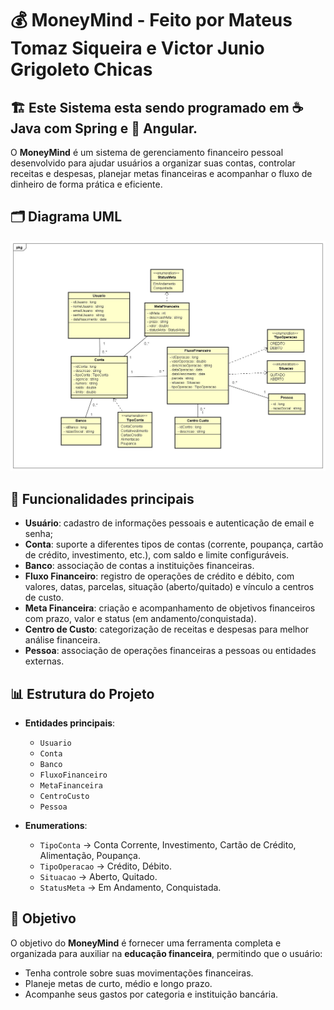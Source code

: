 # 💰 MoneyMind - Feito por Mateus Tomaz Siqueira e Victor Junio Grigoleto Chicas
## 🏗️  Este Sistema esta sendo programado em  ☕ Java com Spring e 🎨 Angular.

O **MoneyMind** é um sistema de gerenciamento financeiro pessoal desenvolvido para ajudar usuários a organizar suas contas, controlar receitas e despesas, planejar metas financeiras e acompanhar o fluxo de dinheiro de forma prática e eficiente.  

  ## 🗂️ Diagrama UML

![Diagrama](Imagens/Diagrama.jpg)

## 📌 Funcionalidades principais  
- **Usuário**: cadastro de informações pessoais e autenticação de email e senha; 
- **Conta**: suporte a diferentes tipos de contas (corrente, poupança, cartão de crédito, investimento, etc.), com saldo e limite configuráveis.  
- **Banco**: associação de contas a instituições financeiras.  
- **Fluxo Financeiro**: registro de operações de crédito e débito, com valores, datas, parcelas, situação (aberto/quitado) e vínculo a centros de custo.  
- **Meta Financeira**: criação e acompanhamento de objetivos financeiros com prazo, valor e status (em andamento/conquistada).  
- **Centro de Custo**: categorização de receitas e despesas para melhor análise financeira.  
- **Pessoa**: associação de operações financeiras a pessoas ou entidades externas.  

## 📊 Estrutura do Projeto  
- **Entidades principais**:  
  - `Usuario`  
  - `Conta`  
  - `Banco`  
  - `FluxoFinanceiro`  
  - `MetaFinanceira`  
  - `CentroCusto`  
  - `Pessoa`  

- **Enumerations**:  
  - `TipoConta` → Conta Corrente, Investimento, Cartão de Crédito, Alimentação, Poupança.  
  - `TipoOperacao` → Crédito, Débito.  
  - `Situacao` → Aberto, Quitado.  
  - `StatusMeta` → Em Andamento, Conquistada.



## 🚀 Objetivo  
O objetivo do **MoneyMind** é fornecer uma ferramenta completa e organizada para auxiliar na **educação financeira**, permitindo que o usuário:  
- Tenha controle sobre suas movimentações financeiras.  
- Planeje metas de curto, médio e longo prazo.  
- Acompanhe seus gastos por categoria e instituição bancária.  
